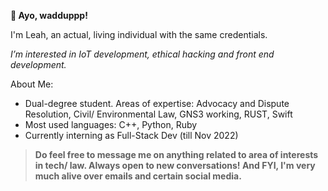  **👋 Ayo, wadduppp!** 

I'm Leah, an actual, living individual with the same credentials. 

*I’m interested in IoT development, ethical hacking and front end development.* 

About Me:

- Dual-degree student. Areas of expertise: Advocacy and Dispute Resolution, Civil/ Environmental Law, GNS3 working, RUST, Swift
- Most used languages: C++, Python, Ruby
- Currently interning as Full-Stack Dev (till Nov 2022)

> **Do feel free to message me on anything related to area of interests in tech/ law. Always open to new conversations! And FYI, I'm very much alive over emails and certain social media.**




<!---
leah-never-knows/leah-never-knows is a ✨ special ✨ repository because its `README.md` (this file) appears on your GitHub profile.
You can click the Preview link to take a look at your changes.
--->
